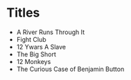 # Titles

* A River Runs Through It
* Fight Club
* 12 Ywars A Slave
* The Big Short
* 12 Monkeys
* The Curious Case of Benjamin Button
